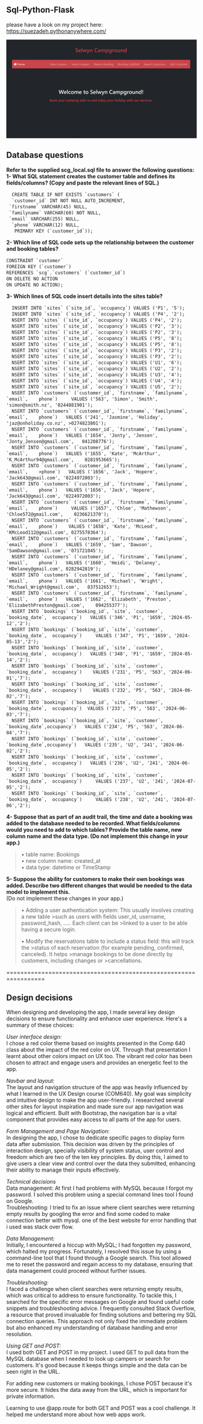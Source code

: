 
## Sql-Python-Flask
please have a look on my project here: https://suezadeh.pythonanywhere.com/  


 ![SelwynCampground](Docs/SelwynCampground.png)


## Database questions

**Refer to the supplied scg_local.sql file to answer the following questions:** 
**1- What SQL statement creates the customer table and defines its fields/columns?
   (Copy and paste the relevant lines of SQL.)**      

      CREATE TABLE IF NOT EXISTS `customers` (  
      `customer_id` INT NOT NULL AUTO_INCREMENT,  
     `firstname` VARCHAR(45) NULL,  
     `familyname` VARCHAR(60) NOT NULL,  
     `email` VARCHAR(255) NULL,  
      `phone` VARCHAR(12) NULL,  
       PRIMARY KEY (`customer_id`));      
  
  
**2- Which line of SQL code sets up the relationship between the customer and booking tables?**     
    
    CONSTRAINT `customer`  
    FOREIGN KEY (`customer`)  
    REFERENCES `scg`.`customers` (`customer_id`)  
    ON DELETE NO ACTION  
    ON UPDATE NO ACTION);  
  
  **3- Which lines of SQL code insert details into the sites table?**    

      INSERT INTO `sites` (`site_id`, `occupancy`) VALUES ('P1', '5');    
      INSERT INTO `sites` (`site_id`, `occupancy`) VALUES ('P4', '2');    
      NSERT INTO `sites` (`site_id`, `occupancy`) VALUES ('P4', '2');    
      NSERT INTO `sites` (`site_id`, `occupancy`) VALUES ('P2', '3');  
      NSERT INTO `sites` (`site_id`, `occupancy`) VALUES ('P2', '3');  
      NSERT INTO `sites` (`site_id`, `occupancy`) VALUES ('P5', '8');  
      NSERT INTO `sites` (`site_id`, `occupancy`) VALUES ('P5', '8');  
      NSERT INTO `sites` (`site_id`, `occupancy`) VALUES ('P3', '2');  
      NSERT INTO `sites` (`site_id`, `occupancy`) VALUES ('P3', '2');  
      NSERT INTO `sites` (`site_id`, `occupancy`) VALUES ('U1', '6');  
      NSERT INTO `sites` (`site_id`, `occupancy`) VALUES ('U2', '2');  
      NSERT INTO `sites` (`site_id`, `occupancy`) VALUES ('U3', '4');  
      NSERT INTO `sites` (`site_id`, `occupancy`) VALUES ('U4', '4');  
      NSERT INTO `sites` (`site_id`, `occupancy`) VALUES ('U5', '2');  
      NSERT INTO `customers` (`customer_id`, `firstname`, `familyname`, `email`,    phone`)     VALUES ('563', 'Simon', 'Smith', 'simon@smith.nz', '0244881901');  
      NSERT INTO `customers` (`customer_id`, `firstname`, `familyname`, `email`,    phone`)   VALUES ('241', 'Jasmine', 'Holiday', 'jaz@onholiday.co.nz', >0274823801');
      NSERT INTO `customers` (`customer_id`, `firstname`, `familyname`, `email`,    phone`)   VALUES ('1654', 'Jonty', 'Jensen', 'Jonty_Jensen@gmail.com',   041208776');  
      NSERT INTO `customers` (`customer_id`, `firstname`, `familyname`, `email`,    phone`)   VALUES ('1655', 'Kate', 'McArthur', 'K_McArthur94@gmail.com',    0281953665');  
      NSERT INTO `customers` (`customer_id`, `firstname`, `familyname`, `email`,    >phone`)   VALUES ('1656', 'Jack', 'Hopere', 'Jack643@gmail.com', '0224972003');  
      NSERT INTO `customers` (`customer_id`, `firstname`, `familyname`, `email`,    phone`)   VALUES ('1656', 'Jack', 'Hopere', 'Jack643@gmail.com', '0224972003');  
      NSERT INTO `customers` (`customer_id`, `firstname`, `familyname`, `email`,    phone`)     VALUES ('1657', 'Chloe', 'Mathewson', 'Chloe572@gmail.com',    0236621370');    
      NSERT INTO `customers` (`customer_id`, `firstname`, `familyname`, `email`,    phone`)    VALUES ('1658', 'Kate', 'McLeod', 'KMcLeod112@gmail.com', 0275578364');  
      NSERT INTO `customers` (`customer_id`, `firstname`, `familyname`, `email`,    phone`)   VALUES ('1659', 'Sam', 'Dawson', 'SamDawson@gmail.com', '071721045');  
      NSERT INTO `customers` (`customer_id`, `firstname`, `familyname`, `email`,    phone`)   VALUES ('1660', 'Heidi', 'Delaney', 'HDelaney@gmail.com', 0282942819');  
      NSERT INTO `customers` (`customer_id`, `firstname`, `familyname`, `email`,    phone`)   VALUES ('1661', 'Michael', 'Wright', 'Michael_Wright@gmail.com',   037512653');  
      NSERT INTO `customers` (`customer_id`, `firstname`, `familyname`, `email`,    phone`)   VALUES ('1662', 'Elizabeth', 'Preston', 'ElizabethPreston@gmail.com',    094255377');  
      NSERT INTO `bookings` (`booking_id`, `site`, `customer`, `booking_date`,  occupancy`)   VALUES ('346', 'P1', '1659', '2024-05-12','2');   
      NSERT INTO `bookings` (`booking_id`, `site`, `customer`, `booking_date`,  occupancy`)     VALUES ('347', 'P1', '1659', '2024-05-13','2');  
      NSERT INTO `bookings` (`booking_id`, `site`, `customer`, `booking_date`,  occupancy`)   VALUES ('348', 'P1', '1659', '2024-05-14','2');   
      NSERT INTO `bookings` (`booking_id`, `site`, `customer`, `booking_date`,  occupancy`)    VALUES ('231', 'P5', '563', '2024-06-01','7');   
      NSERT INTO `bookings` (`booking_id`, `site`, `customer`, `booking_date`,  occupancy`)    VALUES ('232', 'P5', '563', '2024-06-02','7');  
      NSERT INTO `bookings` (`booking_id`, `site`, `customer`, `booking_date`,  occupancy`)  VALUES ('233', 'P5', '563', '2024-06-03','7');  
      NSERT INTO `bookings` (`booking_id`, `site`, `customer`, `booking_date`,occupancy`)   VALUES ('234', 'P5', '563', '2024-06-04','7');  
      NSERT INTO `bookings` (`booking_id`, `site`, `customer`, `booking_date`,occupancy`)   VALUES ('235', 'U2', '241', '2024-06-02','2');    
      NSERT INTO `bookings` (`booking_id`, `site`, `customer`, `booking_date`,  occupancy`)   VALUES ('236', 'U2', '241', '2024-06-05','2');  
      NSERT INTO `bookings` (`booking_id`, `site`, `customer`, `booking_date`,  occupancy`)     VALUES ('237', 'U2', '241', '2024-07-05','2');  
      NSERT INTO `bookings` (`booking_id`, `site`, `customer`, `booking_date`,  occupancy`)     VALUES ('238', 'U2', '241', '2024-07-06','2'); 

**4- Suppose that as part of an audit trail, the time and date a booking was added to the database needed to be recorded. What fields/columns would you need to add to which tables? Provide the table name, new column name and the data type. (Do not implement this change in your app.)**   

> •	table name: Bookings    
> •	new column name: created_at    
> •	data type: datetime or TimeStamp         
	
**5- Suppose the ability for customers to make their own bookings was added. Describe two different changes that would be needed to the data model to implement this.**  
   (Do not implement these changes in your app.)         

> • Adding a user authentication system: This usually involves creating a new table >such as users with fields user_id, username, password_hash, ..... Each client can be >linked to a user to be able having a secure login.  
>
> • Modify the reservations table to include a status field: this will track the >status of each reservation (for example pending, confirmed, canceled). It helps >manage bookings to be done directly by customers, including changes or >cancellations.        
	
=================================================================

## Design decisions

When designing and developing the app, I made several key design decisions to ensure functionality and enhance user experience. Here's a summary of these choices:    

*User interface design:*    
I chose a red color theme based on insights presented in the Comp 640 class about the impact of the red color on UX. Through that presentation I learnt about other colors impact on UX too. The vibrant red color has been chosen to attract and engage users and provides an energetic feel to the app.    

*Navbar and layout:*      
The layout and navigation structure of the app was heavily influenced by what I learned in the UX Design course (COM640). My goal was simplicity and intuitive design to make the app user-friendly. I researched several other sites for layout inspiration and made sure our app navigation was logical and efficient. Built with Bootstrap, the navigation bar is a vital component that provides easy access to all parts of the app for users.    

*Form Management and Page Navigation:*  
In designing the app, I chose to dedicate specific pages to display form data after submission. This decision was driven by the principles of interaction design, specially visibility of system status, user control and freedom which are two of the ten key principles. By doing this, I aimed to give users a clear view and control over the data they submitted, enhancing their ability to manage their inputs effectively.   

*Technical decisions*    
Data management: At first I had problems with MySQL because I forgot my password. I solved this problem using a special command lines tool I found on Google.      
Troubleshooting: I tried to fix an issue where client searches were returning empty results by googling the error and find some coded to make connection better with mysql. one of the best website for error handling that i used was stack over flow.       

*Data Management:*  
Initially, I encountered a hiccup with MySQL; I had forgotten my password, which halted my progress. Fortunately, I resolved this issue by using a command-line tool that I found through a Google search. This tool allowed me to reset the password and regain access to my database, ensuring that data management could proceed without further issues.    

*Troubleshooting:*  
I faced a challenge when client searches were returning empty results, which was critical to address to ensure functionality. To tackle this, I searched for the specific error messages on Google and found useful code snippets and troubleshooting advice. I frequently consulted Stack Overflow, a resource that proved invaluable for finding solutions and bettering my SQL connection queries. This approach not only fixed the immediate problem but also enhanced my understanding of database handling and error resolution.     

*Using GET and POST:*  
I used both GET and POST in my project. I used GET to pull data from the MySQL database when I needed to look up campers or search for customers. It's good because it keeps things simple and the data can be seen right in the URL.    

For adding new customers or making bookings, I chose POST because it's more secure. It hides the data away from the URL, which is important for private information.    

Learning to use @app.route for both GET and POST was a cool challenge. It helped me understand more about how web apps work.  

